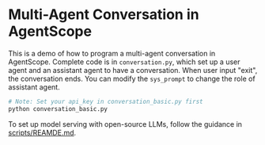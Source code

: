 # Multi-Agent Conversation in AgentScope
This is a demo of how to program a multi-agent conversation in AgentScope.
Complete code is in `conversation.py`, which set up a user agent and an
assistant agent to have a conversation. When user input "exit", the
conversation ends.
You can modify the `sys_prompt` to change the role of assistant agent.
```bash
# Note: Set your api_key in conversation_basic.py first
python conversation_basic.py
```
To set up model serving with open-source LLMs, follow the guidance in
[scripts/REAMDE.md](../../scripts/README.md).